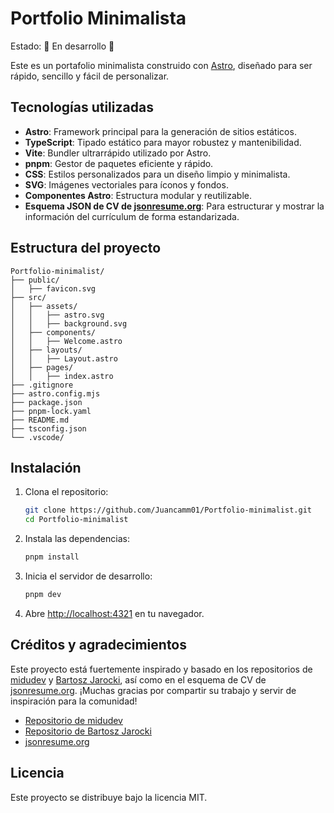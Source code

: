 # Portfolio Minimalista

Estado: 🚧 En desarrollo 🚧

Este es un portafolio minimalista construido con [Astro](https://astro.build/), diseñado para ser rápido, sencillo y fácil de personalizar.

## Tecnologías utilizadas

- **Astro**: Framework principal para la generación de sitios estáticos.
- **TypeScript**: Tipado estático para mayor robustez y mantenibilidad.
- **Vite**: Bundler ultrarrápido utilizado por Astro.
- **pnpm**: Gestor de paquetes eficiente y rápido.
- **CSS**: Estilos personalizados para un diseño limpio y minimalista.
- **SVG**: Imágenes vectoriales para íconos y fondos.
- **Componentes Astro**: Estructura modular y reutilizable.
- **Esquema JSON de CV de [jsonresume.org](https://jsonresume.org/)**: Para estructurar y mostrar la información del currículum de forma estandarizada.

## Estructura del proyecto

```
Portfolio-minimalist/
├── public/
│   ├── favicon.svg
├── src/
│   ├── assets/
│   │   ├── astro.svg
│   │   ├── background.svg
│   ├── components/
│   │   ├── Welcome.astro
│   ├── layouts/
│   │   ├── Layout.astro
│   ├── pages/
│   │   ├── index.astro
├── .gitignore
├── astro.config.mjs
├── package.json
├── pnpm-lock.yaml
├── README.md
├── tsconfig.json
└── .vscode/
```

## Instalación

1. Clona el repositorio:
   ```sh
   git clone https://github.com/Juancamm01/Portfolio-minimalist.git
   cd Portfolio-minimalist
   ```

2. Instala las dependencias:
   ```sh
   pnpm install
   ```

3. Inicia el servidor de desarrollo:
   ```sh
   pnpm dev
   ```

4. Abre [http://localhost:4321](http://localhost:4321) en tu navegador.

## Créditos y agradecimientos

Este proyecto está fuertemente inspirado y basado en los repositorios de [midudev](https://github.com/midudev) y [Bartosz Jarocki](https://github.com/bartoszjarocki), así como en el esquema de CV de [jsonresume.org](https://jsonresume.org/). ¡Muchas gracias por compartir su trabajo y servir de inspiración para la comunidad!

- [Repositorio de midudev](https://github.com/midudev/minimalist-portfolio-json)
- [Repositorio de Bartosz Jarocki](https://github.com/BartoszJarocki/cv)
- [jsonresume.org](https://jsonresume.org/)

## Licencia

Este proyecto se distribuye bajo la licencia MIT.